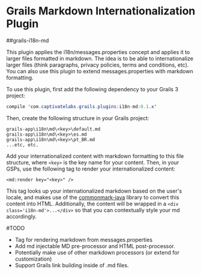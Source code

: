 # Grails Markdown Internationalization Plugin

##grails-i18n-md

This plugin applies the i18n/messages.properties concept and applies it to
larger files formatted in markdown.  The idea is to be able to internationalize
larger files (think paragraphs, privacy policies, terms and conditions, etc).  You
can also use this plugin to extend messages.properties with markdown formatting.

To use this plugin, first add the following dependency to your Grails 3 project:

```java
compile 'com.captivatelabs.grails.plugins:i18n-md:0.1.x'
```

Then, create the following structure in your Grails project:

```
grails-app\i18n\md\<key>\default.md
grails-app\i18n\md\<key>\es.md
grails-app\i18n\md\<key>\pt_BR.md
...etc, etc.
```

Add your internationalized content with markdown formatting to this file structure,
where `<key>` is the key name for your content.  Then, in your GSPs, use the following
tag to render your internationalized content:

```gsp
<md:render key="<key>" />
```

This tag looks up your internationalized markdown based on the user's locale, and
makes use of the [commonmark-java](https://github.com/atlassian/commonmark-java)
library to convert this content into HTML.  Additionally, the content will be wrapped in a
`<div class='i18n-md'>...</div>` so that you can contextually style your md accordingly.

#TODO
- Tag for rendering markdown from messages.properties
- Add md injectable MD pre-processor and HTML post-processor.
- Potentially make use of other markdown processors (or extend for customization)
- Support Grails link building inside of .md files.

  


